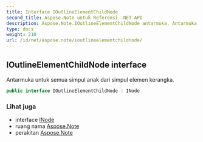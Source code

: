 ```yaml
---
title: Interface IOutlineElementChildNode
second_title: Aspose.Note untuk Referensi .NET API
description: Aspose.Note.IOutlineElementChildNode antarmuka. Antarmuka untuk semua simpul anak dari simpul elemen kerangka.
type: docs
weight: 210
url: /id/net/aspose.note/ioutlineelementchildnode/
---
```

## IOutlineElementChildNode interface

Antarmuka untuk semua simpul anak dari simpul elemen kerangka.

```csharp
public interface IOutlineElementChildNode : INode
```

### Lihat juga

* interface [INode](../inode/)
* ruang nama [Aspose.Note](../../aspose.note/)
* perakitan [Aspose.Note](../../)


